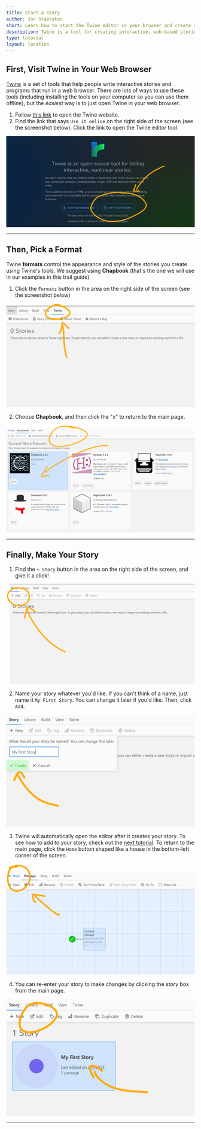 ```yaml
---
title: Start a Story
author: Jon Stapleton
short: Learn how to start the Twine editor in your browser and create a new story.
description: Twine is a tool for creating interactive, web-based stories. This tutorial shows you how to open the Twine editor and start a new story using the Chapbook format (our recommended starting point).
type: tutorial
layout: location
---
```


## First, Visit Twine in Your Web Browser

[Twine](https://twinery.org/) is a set of tools that help people write interactive stories and programs that run in a web browser. There are lots of ways to use these tools (including installing the tools on your computer so you can use them offline), but the *easiest* way is to just open Twine in your web browser.

1. Follow [this link](https://twinery.org/) to open the Twine website.
2. Find the link that says `Use it online` on the right side of the screen (see the screenshot below). Click the link to open the Twine editor tool.

![The twinery.org webpage, with the 'Use it online' link circled in red with arrows pointing at it.](/images/twine-home.png "Find the 'Use it online' link on twinery.org")

----

## Then, Pick a Format

Twine **formats** control the appearance and style of the stories you create using Twine's tools. We suggest using **Chapbook** (that's the one we will use in our examples in this trail guide).

1. Click the `Formats` button in the area on the right side of the screen (see the screenshot below)

![The Twine story editor, with the 'Formats' button circled in red.](/images/twine-format.png "Find the 'formats' button")

2. Choose **Chapbook**, and then click the "x" to return to the main page.

![The Twine 'formats' list, indicating that you should choose 'Chapbook' from the list](/images/twine-chapbook.png "Choose 'Chapbook' and return to the main page")

----

## Finally, Make Your Story

1. Find the `+ Story` button in the area on the right side of the screen, and give it a click!

![The Twine story editor, with the '+Story' button circled in red.](/images/twine-new-story.png "Click the 'New Story' button")

2. Name your story whatever you'd like. If you can't think of a name, just name it `My First Story`. You can change it later if you'd like. Then, click `Add`.

![The Twine 'new story' dialog box, with the '+Add' button circled in red.](/images/twine-add-story.png "Click the 'Add' button")

3. Twine will automatically open the editor after it creates your story. To see how to add to your story, check out the [next tutorial](#). To return to the main page, click the `Home` button shaped like a house in the bottom-left corner of the screen.

![The Twine editor, with a red arrow indicating the location of the 'Home' button](/images/twine-go-home.png "Return the main page by clicking the 'Home' button")

4. You can re-enter your story to make changes by clicking the story box from the main page.

![The Twine story selection page, with a single story titled 'My First Story'.](/images/twine-select-story.png "Edit your story by clicking on it from the home page.")

----